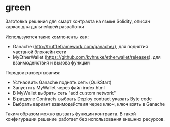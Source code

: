 # green

Заготовка решения для смарт контракта на языке Solidity, описан каркас для дальнейшей разработки

Используются такие компоненты как:
- Ganache (http://truffleframework.com/ganache/), для поднятия частвной блокчейн сети 
- MyEtherWallet (https://github.com/kvhnuke/etherwallet/releases), для взаимодействия и вызова функций 

Порядок развертывания:
- Устнаовить Ganache поднять сеть (QuikStart)
- Запустить MyWallet через файл index.html
- В MyWallet выбрать сеть "add custom network"
- В разделе Contracts выбрать Deploy contract указать Byte code
- Выбрать вариант взаимодействия через ключ, ключ взять в Ganache

Таким образом можно вызвать функции контракта. В такой конфигурации решение работает без использования внешних ресурсов.
